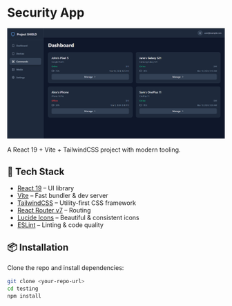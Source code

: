 # Security App
![App Screenshot](public/image.png)



A React 19 + Vite + TailwindCSS project with modern tooling.

## 🚀 Tech Stack
- [React 19](https://react.dev/) – UI library  
- [Vite](https://vitejs.dev/) – Fast bundler & dev server  
- [TailwindCSS](https://tailwindcss.com/) – Utility-first CSS framework  
- [React Router v7](https://reactrouter.com/en/main/start/overview) – Routing  
- [Lucide Icons](https://lucide.dev/) – Beautiful & consistent icons  
- [ESLint](https://eslint.org/) – Linting & code quality  

## 📦 Installation

Clone the repo and install dependencies:

```bash
git clone <your-repo-url>
cd testing
npm install

